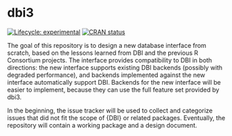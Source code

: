 
# dbi3

<!-- badges: start -->
[![Lifecycle: experimental](https://img.shields.io/badge/lifecycle-experimental-orange.svg)](https://lifecycle.r-lib.org/articles/stages.html#experimental)
[![CRAN status](https://www.r-pkg.org/badges/version/dbi3)](https://CRAN.R-project.org/package=dbi3)
<!-- badges: end -->

The goal of this repository is to design a new database interface from scratch, based on the lessons learned from DBI and the previous R Consortium projects.
The interface provides compatibility to DBI in both directions: the new interface supports existing DBI backends (possibly with degraded performance), and backends implemented against the new interface automatically support DBI.
Backends for the new interface will be easier to implement, because they can use the full feature set provided by dbi3.

In the beginning, the issue tracker will be used to collect and categorize issues that did not fit the scope of {DBI} or related packages.
Eventually, the repository will contain a working package and a design document.
